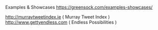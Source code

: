 Examples & Showcases
https://greensock.com/examples-showcases/

http://murraytweetindex.ie ( Murray Tweet Index )
http://www.gettyendless.com ( Endless Possibilities )
